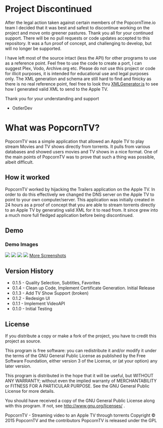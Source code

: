 # Project Discontinued
After the legal action taken against certain members of the PopcornTime.io team I decided that it was best and safest to discontinue working on the project and move onto greener pastures. Thank you all for your continued support. There will be no pull requests or code updates accepted to this repository. It was a fun proof of concept, and challenging to develop, but will no longer be supported.

I have left most of the source intact (less the API) for other programs to use as a reference point. Feel free to use the code to create a port, I can suggest Plex, Vodo, Archive.org etc. Please do not use this project or code for illicit purposes, it is intended for educational use and legal purposes only. The XML generation and schema are still hard to find and finicky as there is no real reference point, feel free to look thru [XMLGenerator.js](https://github.com/OstlerDev/PopcornTV/blob/master/XMLGenerator.js) to see how I generated valid XML to send to the Apple TV.

Thank you for your understanding and support
- OstlerDev

# What was PopcornTV?

PopcornTV was a simple application that allowed an Apple TV to play stream Movies and TV shows directly from torrents. It pulls from various databases and showed users movies and TV shows in a nice format. One of the main points of PopcornTV was to prove that such a thing was possible, albeit difficult.

## How it worked

PopcornTV worked by hijacking the Trailers application on the Apple TV. In order to do this effectively we changed the DNS server on the Apple TV to point to your own computer/server. This application was initially created in 24 hours as a proof of concept that you are able to stream torrents directly to an Apple TV by generating valid XML for it to read from. It since grew into a much more full fledged application before being discontinued.

## Demo
### Demo Images
![](http://i.imgur.com/7dB9zGp.jpg)
![](http://i.imgur.com/vigyOsZ.jpg)
![](http://i.imgur.com/296kywf.jpg)
![](http://i.imgur.com/S0yrFHo.jpg)
[More Screenshots](http://imgur.com/a/bKobV)

## Version History
- 0.1.5 - Quality Selection, Subtitles, Favorites
- 0.1.4 - Clean up Code, Implement Certificate Generation. Initial Release
- 0.1.3 - Add TV Show Support (broken)
- 0.1.2 - Redesign UI
- 0.1.1 - Implement VideoAPI
- 0.1.0 - Initial Testing

License
----

If you distribute a copy or make a fork of the project, you have to credit this project as source.

This program is free software: you can redistribute it and/or modify
it under the terms of the GNU General Public License as published by
the Free Software Foundation, either version 3 of the License, or
(at your option) any later version.

This program is distributed in the hope that it will be useful,
but WITHOUT ANY WARRANTY; without even the implied warranty of
MERCHANTABILITY or FITNESS FOR A PARTICULAR PURPOSE.  See the
GNU General Public License for more details.

You should have received a copy of the GNU General Public License
along with this program.  If not, see http://www.gnu.org/licenses/ .


PopcornTV - Streaming video to an Apple TV through torrents
Copyright © 2015  PopcornTV and the contributors
PopcornTV is released under the GPL